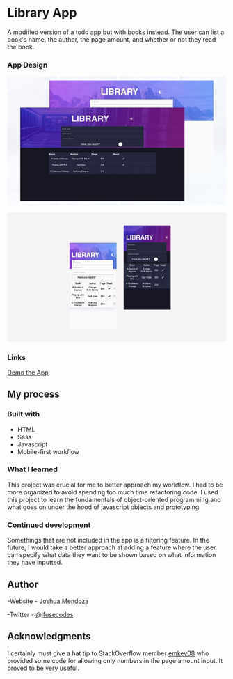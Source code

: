 # Library App

A modified version of a todo app but with books instead. The user can list a book's name, the author, the page amount, and whether or not they read the book.

### App Design

![Design preview for web library app](./design/desktop-preview.jpg)

![Design preview for web library app](./design/mobile-preview.jpg)

### Links

[Demo the App]()

## My process

### Built with

- HTML
- Sass
- Javascript
- Mobile-first workflow

### What I learned

This project was crucial for me to better approach my workflow. I had to be more organized to avoid spending too much time refactoring code. I used this project to learn the fundamentals of object-oriented programming and what goes on under the hood of javascript objects and prototyping.

### Continued development

Somethings that are not included in the app is a filtering feature. In the future, I would take a better approach at adding a feature where the user can specify what data they want to be shown based on what information they have inputted.

## Author

-Website - [Joshua Mendoza](https://jfusedesigns.com)

-Twitter - [@jfusecodes](https://twitter.com/jfusecodes)

## Acknowledgments

I certainly must give a hat tip to StackOverflow member [emkey08](https://stackoverflow.com/users/1070129/emkey08) who provided some code for allowing only numbers in the page amount input. It proved to be very useful.
